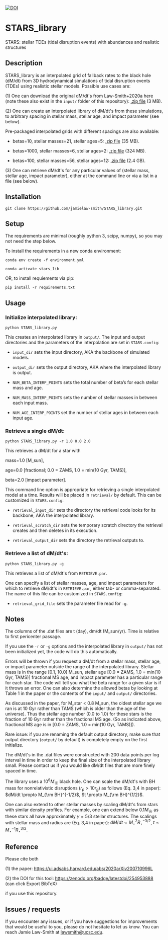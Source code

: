 [![DOI](https://zenodo.org/badge/254953888.svg)](https://zenodo.org/badge/latestdoi/254953888)

# STARS_library

STARS: stellar TDEs (tidal disruption events) with abundances and realistic structures

## Description

STARS_library is an interpolated grid of fallback rates to the black hole (dM/dt) from 3D hydrodynamical simulations of tidal disruption events (TDEs) using realistic stellar models. Possible use cases are:

(1) One can download the original dM/dt's from Law-Smith+2020a here (note these also exist in the `input/` folder of this repository): [.zip file](https://www.dropbox.com/s/k14hfp88n5e4kk0/STARS_library_input.zip?dl=1) (3 MB).

(2) One can create an interpolated library of dM/dt's from these simulations, to arbitrary spacing in stellar mass, stellar age, and impact parameter (see below). 

Pre-packaged interpolated grids with different spacings are also available:

- betas=10, stellar masses=21, stellar ages=5: [.zip file](https://www.dropbox.com/s/xohdcp5tylazsrg/STARS_library_output_10_5_5.zip?dl=1) (35 MB).

- betas=1000, stellar masses=6, stellar ages=2: [.zip file](https://www.dropbox.com/s/wbanglobc1xu385/STARS_library_output_1000_2_2.zip?dl=1) (324 MB).

- betas=100, stellar masses=56, stellar ages=12: [.zip file](https://www.dropbox.com/s/uibocgirikcw11s/STARS_library_output_100_12_12.zip?dl=1) (2.4 GB).

(3) One can retrieve dM/dt's for any particular values of (stellar mass, stellar age, impact parameter), either at the command line or via a list in a file (see below).


## Installation

`git clone https://github.com/jamielaw-smith/STARS_library.git`

## Setup

The requirements are minimal (roughly python 3, scipy, numpy), so you may not need the step below.

To install the requirements in a new conda environment:

`conda env create -f environment.yml`

`conda activate stars_lib`

OR, to install requiements via pip:

`pip install -r requirements.txt`


## Usage

### Initialize interpolated library:

`python STARS_library.py`

This creates an interpolated library in `output/`. 
The input and output directories and the parameters of the interpolation are set in `STARS.config`:

- `input_dir` sets the input directory, AKA the backbone of simulated models.

- `output_dir` sets the output directory, AKA where the interpolated library is output.

- `NUM_BETA_INTERP_POINTS` sets the total number of beta’s for each stellar mass and age.

- `NUM_MASS_INTERP_POINTS` sets the number of stellar masses in between each input mass.

- `NUM_AGE_INTERP_POINTS` set the number of stellar ages in between each input age.

### Retrieve a single dM/dt:

`python STARS_library.py -r 1.0 0.0 2.0`

This retrieves a dM/dt for a star with 

mass=1.0 [M_sun],

age=0.0 [fractional; 0.0 = ZAMS, 1.0 = min(10 Gyr, TAMS)], 

beta=2.0 [impact parameter].

This command line option is appropriate for retrieving a single interpolated model at a time. Results will be placed in `retrieval/` by default. This can be customized in `STARS.config`:

- `retrieval_input_dir` sets the directory the retrieval code looks for its backbone, AKA the interpolated library.

- `retrieval_scratch_dir` sets the temporary scratch directory the retrieval creates and then deletes in its execution.

- `retrieval_output_dir` sets the directory the retrieval outputs to.

### Retrieve a list of dM/dt's:

`python STARS_library.py -g`

This retrieves a list of dM/dt's from `RETRIEVE.par`.

One can specify a list of stellar masses, age, and impact parameters for which to retrieve dM/dt's in `RETRIEVE.par`, either tab- or comma-separated. The name of this file can be customized in `STARS.config`:

- `retrieval_grid_file` sets the parameter file read for `-g`.

## Notes

The columns of the .dat files are t (day), dm/dt (M_sun/yr). Time is relative to first pericenter passage.

If you use the `-r` or `-g` options and the interpolated library in `output/` has not been initialized yet, the code will do this automatically.

Errors will be thrown if you request a dM/dt from a stellar mass, stellar age, or impact parameter outside the range of the interpolated library. Stellar mass is in the range [0.1, 10.0] M_sun, stellar age [0.0 = ZAMS, 1.0 = min(10 Gyr, TAMS)] fractional MS age, and impact parameter has a particular range for each star. The code will tell you what the beta range for a given star is if it throws an error. One can also determine the allowed betas by looking at Table 1 in the paper or the contents of the `input/` and `output/` directories.

As discussed in the paper, for M_star < 0.8 M_sun, the oldest stellar age we ran is at 10 Gyr rather than TAMS (which is older than the age of the universe). Thus the stellar age number (0.0 to 1.0) for these stars is the fraction of 10 Gyr rather than the fractional MS age. (So as indicated above, fractional MS age is in [0.0 = ZAMS, 1.0 = min(10 Gyr, TAMS)]).

Rare issue: if you are renaming the default output directory, make sure that output directory (`output/` by default) is completely empty on the first initialize.

The dM/dt's in the .dat files were constructed with 200 data points per log interval in time in order to keep the final size of the interpolated library small. Please contact us if you would like dM/dt files that are more finely spaced in time.

The library uses a $10^6 M_\sun$ black hole. One can scale the dM/dt's with BH mass for nonrelativistic disruptions ($r_p > 10 r_g$) as follows (Eq. 3,4 in paper): $dM/dt \propto M_{\rm BH}^{-1/2}$, $t \propto M_{\rm BH}^{1/2}$. 

One can also extend to other stellar masses by scaling dM/dt's from stars with similar density profiles. For example, one can extend below $0.1 M_\sun$ as these stars all have approximately $\gamma=5/3$ stellar structures. The scalings with stellar mass and radius are (Eq. 3,4 in paper):
$dM/dt \propto M_\star^{2} R_\star^{-3/2}$,
$t \propto M_\star^{-1} R_\star^{3/2}$.

## Reference
Please cite both 

(1) the paper: https://ui.adsabs.harvard.edu/abs/2020arXiv200710996L

(2) the DOI for this tool: https://zenodo.org/badge/latestdoi/254953888 (can click Export BibTeX)

if you use this repository.

## Issues / requests
If you encounter any issues, or if you have suggestions for improvements that would be useful to you, please do not hesitate to let us know. You can reach Jamie Law-Smith at <lawsmith@ucsc.edu>. 
